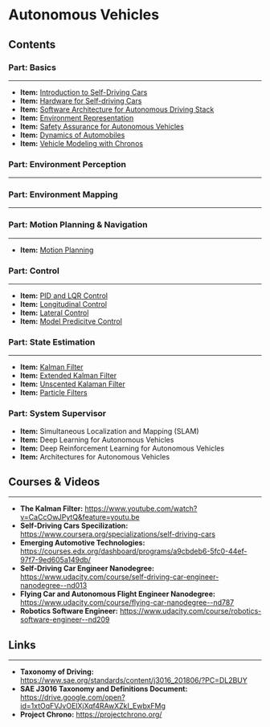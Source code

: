 # Autonomous Vehicles

## Contents

### Part: Basics
-----

- **Item:** <a href="#">Introduction to Self-Driving Cars</a>
- **Item:** <a href="#">Hardware for Self-driving Cars</a>
- **Item:** <a href="#">Software Architecture for Autonomous Driving Stack</a>
- **Item:** <a href="#">Environment Representation</a>
- **Item:** <a href="#">Safety Assurance for Autonomous Vehicles</a>
- **Item:** <a href="#">Dynamics of Automobiles</a>
- **Item:** <a href="autonomous_vehicles_notes/vehicle_modeling_chronos_notes/notes.pdf">Vehicle Modeling with Chronos</a>


### Part: Environment Perception
-----

### Part: Environment Mapping
-----

### Part: Motion Planning & Navigation
-----

- **Item:** <a href="autonomous_vehicles_notes/motion_planning_notes/notes.pdf">Motion Planning</a>

### Part: Control
-----

- **Item:** <a href="#">PID and LQR Control</a>
- **Item:** <a href="#">Longitudinal Control</a>
- **Item:** <a href="#">Lateral Control</a>
- **Item:** <a href="#">Model Predicitve Control</a>

### Part: State Estimation
-----

- **Item:** <a href="#">Kalman Filter</a>
- **Item:** <a href="#">Extended Kalman Filter</a>
- **Item:** <a href="#">Unscented Kalaman Filter</a>
- **Item:** <a href="#">Particle Filters</a>

### Part: System Supervisor

- **Item:** Simultaneous Localization and Mapping (SLAM)
- **Item:** Deep Learning for Autonomous Vehicles
- **Item:** Deep Reinforcement Learning for Autonomous Vehicles
- **Item:** Architectures for Autonomous Vehicles

## Courses & Videos
-----

- **The Kalman Filter:** https://www.youtube.com/watch?v=CaCcOwJPytQ&feature=youtu.be
- **Self-Driving Cars Specilization:** https://www.coursera.org/specializations/self-driving-cars
- **Emerging Automotive Technologies:** https://courses.edx.org/dashboard/programs/a9cbdeb6-5fc0-44ef-97f7-9ed605a149db/
- **Self-Driving Car Engineer Nanodegree:** https://www.udacity.com/course/self-driving-car-engineer-nanodegree--nd013
- **Flying Car and Autonomous Flight Engineer Nanodegree:** https://www.udacity.com/course/flying-car-nanodegree--nd787
- **Robotics Software Engineer:** https://www.udacity.com/course/robotics-software-engineer--nd209

## Links
-----

- **Taxonomy of Driving:** https://www.sae.org/standards/content/j3016_201806/?PC=DL2BUY
- **SAE J3016 Taxonomy and Definitions Document:** https://drive.google.com/open?id=1xtOqFVJvOElXjXqf4RAwXZkI_EwbxFMg
- **Project Chrono:** https://projectchrono.org/




